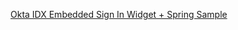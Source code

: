 [Okta IDX Embedded Sign In Widget + Spring Sample](https://github.com/okta/okta-idx-java/tree/master/samples/embedded-sign-in-widget)
